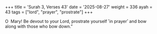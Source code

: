 +++
title = 'Surah 3, Verses 43'
date = '2025-08-27'
weight = 336
ayah = 43
tags = ["lord", "prayer", "prostrate"]
+++

O  Mary! Be devout to your Lord, prostrate yourself ˹in prayer˺ and bow along with those who bow down.”